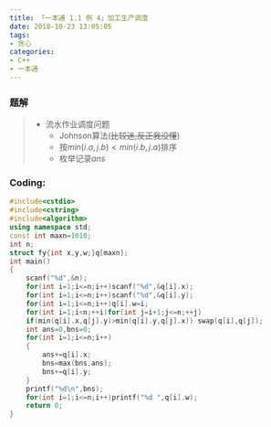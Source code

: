 ```yaml
---
title: 「一本通 1.1 例 4」加工生产调度
date: 2018-10-23 13:05:05
tags: 
- 贪心
categories: 
- C++
- 一本通
---
```


### 题解

> - 流水作业调度问题
>  	- Johnson算法(~~比较迷,反正我没懂~~)
>  	- 按$min(i.a,j.b)<min(i.b,j.a)$排序
>  	- 枚举记录$ans$

### Coding:
```cpp
#include<cstdio>
#include<cstring>
#include<algorithm>
using namespace std;
const int maxn=1010;
int n;
struct fy{int x,y,w;}q[maxn];
int main()
{
	scanf("%d",&n);
	for(int i=1;i<=n;i++)scanf("%d",&q[i].x);
	for(int i=1;i<=n;i++)scanf("%d",&q[i].y);
	for(int i=1;i<=n;i++)q[i].w=i;
	for(int i=1;i<n;++i)for(int j=i+1;j<=n;++j)
	if(min(q[i].x,q[j].y)>min(q[i].y,q[j].x)) swap(q[i],q[j]);
	int ans=0,bns=0;
	for(int i=1;i<=n;i++)
	{
		ans+=q[i].x;
		bns=max(bns,ans);
		bns+=q[i].y;
	}
	printf("%d\n",bns);
	for(int i=1;i<=n;i++)printf("%d ",q[i].w);
	return 0;
}
```
<!--stackedit_data:
eyJoaXN0b3J5IjpbLTE1NzQ2OTcwNTJdfQ==
-->
